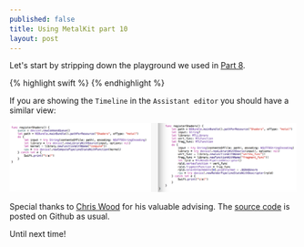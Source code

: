 ```yaml
---
published: false
title: Using MetalKit part 10
layout: post
---
```

Let's start by stripping down the playground we used in [Part 8](http://mhorga.org/2016/03/07/using-metalkit-part-8.html).

{% highlight swift %} 
{% endhighlight %}

If you are showing the `Timeline` in the `Assistant editor` you should have a similar view:

![alt text](https://github.com/Swiftor/Metal/raw/master/images/chapter10_1.png "1")

Special thanks to [Chris Wood](https://twitter.com/_psonice) for his valuable advising. The [source code](https://github.com/Swiftor/Metal/tree/master/ch10) is posted on Github as usual.

Until next time!